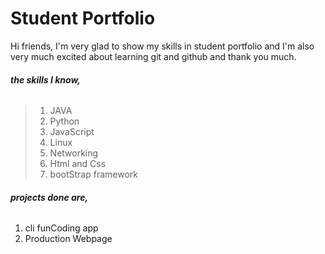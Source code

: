 # Student Portfolio

Hi friends, I'm very glad to show my skills in student portfolio and I'm also very much excited about learning git and github and thank you much.

###### **the skills I know,**

>1. JAVA
>2. Python
>3. JavaScript
>4. Linux
>5. Networking
>6. Html and Css
>7. bootStrap framework

###### ***projects done are,***

1. cli funCoding app
2. Production Webpage

